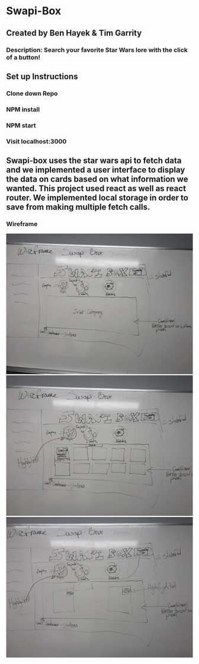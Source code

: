 # Swapi-Box
## Created by Ben Hayek & Tim Garrity
### Description: Search your favorite Star Wars lore with the click of a button!
## Set up Instructions
### Clone down Repo
### NPM install
### NPM start
### Visit localhost:3000

## Swapi-box uses the star wars api to fetch data and we implemented a user interface to display the data on cards based on what information we wanted. This project used react as well as react router. We implemented local storage in order to save from making multiple fetch calls.

### Wireframe
![WireFrame Header](./IMG_1424.jpg)
![WireFrame Cards](./IMG_1425.jpg)
![WireFrame Favorites](./IMG_1426.jpg)
